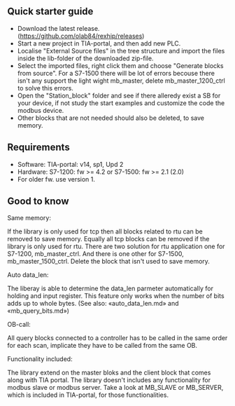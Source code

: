 Quick starter guide
-------------------
 - Download the latest release. (https://github.com/olab84/rexhip/releases)
 - Start a new project in TIA-portal, and then add new PLC.
 - Localise "External Source files" in the tree structure and import the files inside the lib-folder of the downloaded zip-file.
 - Select the imported files, right click them and choose "Generate blocks from source". For a S7-1500 there will be lot of errors becouse there isn't any support the light wight mb_master, delete mb_master_1200_ctrl to solve this errors. 
 - Open the "Station_block" folder and see if there alleredy exist a SB for your device, if not study the start examples and customize the code the modbus device.
 - Other blocks that are not needed should also be deleted, to save memory.
 
 Requirements
 ------------
 - Software: TIA-portal: v14, sp1, Upd 2
 - Hardware: S7-1200: fw >= 4.2 or S7-1500: fw >= 2.1 (2.0)  
 - For older fw. use version 1.

Good to know
------------

Same memory:

If the library is only used for tcp then all blocks related to rtu can be removed to save memory. Equally all tcp blocks can be removed if the library is only used for rtu. There are two solution for rtu application one for S7-1200, mb_master_ctrl. And there is one other for S7-1500,  mb_master_1500_ctrl. Delete the block that isn't used to save memory.

Auto data_len:

The liberay is able to determine the data_len parmeter automatically for holding and input register. This feature only works when the number of bits adds up to whole bytes. (See also: «auto_data_len.md» and «mb_query_bits.md»)

OB-call:

All query blocks connected to a controller has to be called in the same order for each scan, implicate they have to be called from the same OB.

Functionality included:

The library extend on the master bloks and the client block that comes along with TIA portal. The library doesn't includes any functionality for modbus slave or modbus server. Take a look at MB_SLAVE or MB_SERVER, which is included in TIA-portal, for those functionalities.
